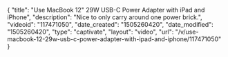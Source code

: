 {
    "title": "Use MacBook 12\" 29W USB-C Power Adapter with iPad and iPhone",
    "description": "Nice to only carry around one power brick.",
    "videoid": "117471050",
    "date_created": "1505260420",
    "date_modified": "1505260420",
    "type": "captivate",
    "layout": "video",
    "url": "\/v\/use-macbook-12-29w-usb-c-power-adapter-with-ipad-and-iphone\/117471050"
}